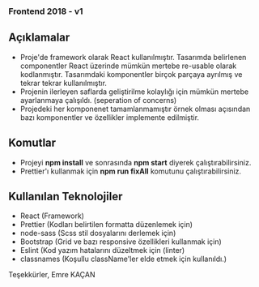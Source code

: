 ### Frontend 2018 - v1

## Açıklamalar

- Proje'de framework olarak React kullanılmıştır. Tasarımda belirlenen componentler React üzerinde mümkün mertebe re-usable olarak kodlanmıştır. Tasarımdaki komponentler birçok parçaya ayrılmış ve tekrar tekrar kullanılmıştır.
- Projenin ilerleyen saflarda geliştirilme kolaylığı için mümkün mertebe ayarlanmaya çalışıldı. (seperation of concerns)
- Projedeki her komponenet tamamlanmamıştır örnek olması açısından bazı komponentler ve özellikler implemente edilmiştir.

## Komutlar

- Projeyi **npm install** ve sonrasında **npm start** diyerek çalıştırabilirsiniz.
- Prettier'ı kullanmak için **npm run fixAll** komutunu çalıştırabilirsiniz.

## Kullanılan Teknolojiler

- React (Framework)
- Prettier (Kodları belirtilen formatta düzenlemek için)
- node-sass (Scss stil dosyalarını derlemek için)
- Bootstrap (Grid ve bazı responsive özellikleri kullanmak için)
- Eslint (Kod yazım hatalarını düzeltmek için (linter)
- classnames (Koşullu className'ler elde etmek için kullanıldı.)


Teşekkürler,
Emre KAÇAN
